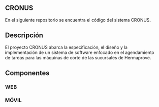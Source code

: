 ## CRONUS
En el siguiente repositorio se encuentra el código del sistema CRONUS.

## Descripción
El proyecto CRONUS abarca la especificación, el diseño y la implementación de un sistema de software enfocado en el agendamiento de tareas para las máquinas de corte de las sucursales de Hermaprove.  

## Componentes
### WEB

### MÓVIL
